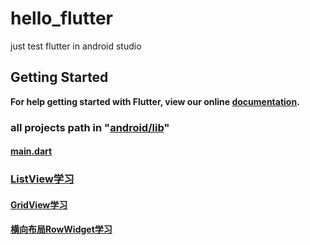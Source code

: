 # hello_flutter

just test flutter in android studio

## Getting Started

**For help getting started with Flutter, view our online
[documentation](https://flutter.io/).**

### all projects path in  "[android/lib](https://github.com/moushao/hello_flutter/tree/master/lib)"

#### [main.dart](https://github.com/moushao/hello_flutter/blob/master/lib/main.dart)
### [ListView学习](https://github.com/moushao/hello_flutter/tree/master/lib/listview)
#### [GridView学习](https://github.com/moushao/hello_flutter/tree/master/lib/listview)
#### [横向布局RowWidget学习](https://github.com/moushao/hello_flutter/tree/master/lib/rowwidget)
